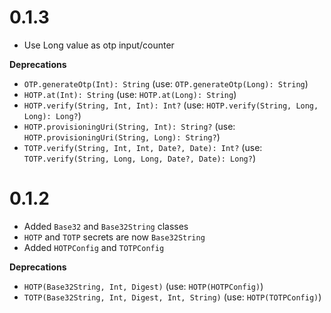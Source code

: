 # 0.1.3
- Use Long value as otp input/counter

**Deprecations**
- `OTP.generateOtp(Int): String` (use: `OTP.generateOtp(Long): String`)
- `HOTP.at(Int): String` (use: `HOTP.at(Long): String`)
- `HOTP.verify(String, Int, Int): Int?` (use: `HOTP.verify(String, Long, Long): Long?`)
- `HOTP.provisioningUri(String, Int): String?` (use: `HOTP.provisioningUri(String, Long): String?`)
- `TOTP.verify(String, Int, Int, Date?, Date): Int?` (use: `TOTP.verify(String, Long, Long, Date?, Date): Long?`)

# 0.1.2
- Added `Base32` and `Base32String` classes
- `HOTP` and `TOTP` secrets are now `Base32String`
- Added `HOTPConfig` and `TOTPConfig`

**Deprecations**
- `HOTP(Base32String, Int, Digest)` (use: `HOTP(HOTPConfig)`)
- `TOTP(Base32String, Int, Digest, Int, String)` (use: `HOTP(TOTPConfig)`)